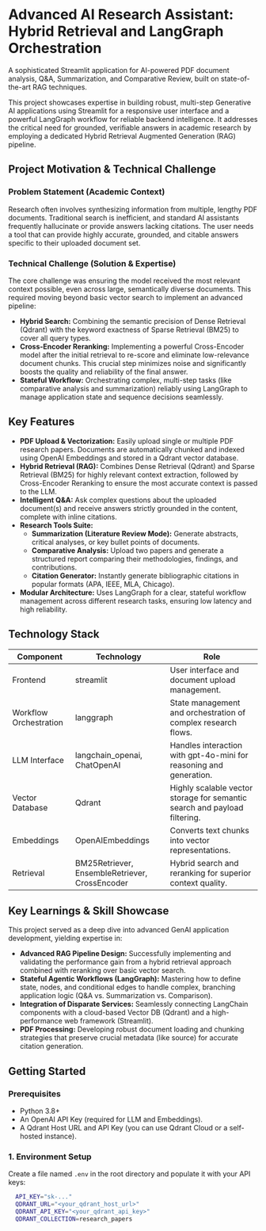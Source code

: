 # Advanced AI Research Assistant: Hybrid Retrieval and LangGraph Orchestration

A sophisticated Streamlit application for AI-powered PDF document analysis, Q&A, Summarization, and Comparative Review, built on state-of-the-art RAG techniques.

This project showcases expertise in building robust, multi-step Generative AI applications using Streamlit for a responsive user interface and a powerful LangGraph workflow for reliable backend intelligence. It addresses the critical need for grounded, verifiable answers in academic research by employing a dedicated Hybrid Retrieval Augmented Generation (RAG) pipeline.

## Project Motivation & Technical Challenge

### Problem Statement (Academic Context)

Research often involves synthesizing information from multiple, lengthy PDF documents. Traditional search is inefficient, and standard AI assistants frequently hallucinate or provide answers lacking citations. The user needs a tool that can provide highly accurate, grounded, and citable answers specific to their uploaded document set.

### Technical Challenge (Solution & Expertise)

The core challenge was ensuring the model received the most relevant context possible, even across large, semantically diverse documents. This required moving beyond basic vector search to implement an advanced pipeline:

- **Hybrid Search:** Combining the semantic precision of Dense Retrieval (Qdrant) with the keyword exactness of Sparse Retrieval (BM25) to cover all query types.
- **Cross-Encoder Reranking:** Implementing a powerful Cross-Encoder model after the initial retrieval to re-score and eliminate low-relevance document chunks. This crucial step minimizes noise and significantly boosts the quality and reliability of the final answer.
- **Stateful Workflow:** Orchestrating complex, multi-step tasks (like comparative analysis and summarization) reliably using LangGraph to manage application state and sequence decisions seamlessly.

## Key Features

- **PDF Upload & Vectorization:** Easily upload single or multiple PDF research papers. Documents are automatically chunked and indexed using OpenAI Embeddings and stored in a Qdrant vector database.
- **Hybrid Retrieval (RAG):** Combines Dense Retrieval (Qdrant) and Sparse Retrieval (BM25) for highly relevant context extraction, followed by Cross-Encoder Reranking to ensure the most accurate context is passed to the LLM.
- **Intelligent Q&A:** Ask complex questions about the uploaded document(s) and receive answers strictly grounded in the content, complete with inline citations.
- **Research Tools Suite:**
  - **Summarization (Literature Review Mode):** Generate abstracts, critical analyses, or key bullet points of documents.
  - **Comparative Analysis:** Upload two papers and generate a structured report comparing their methodologies, findings, and contributions.
  - **Citation Generator:** Instantly generate bibliographic citations in popular formats (APA, IEEE, MLA, Chicago).
- **Modular Architecture:** Uses LangGraph for a clear, stateful workflow management across different research tasks, ensuring low latency and high reliability.

## Technology Stack

| Component            | Technology                  | Role                                                                 |
|----------------------|-----------------------------|----------------------------------------------------------------------|
| Frontend             | streamlit                   | User interface and document upload management.                       |
| Workflow Orchestration | langgraph                 | State management and orchestration of complex research flows.        |
| LLM Interface        | langchain_openai, ChatOpenAI | Handles interaction with gpt-4o-mini for reasoning and generation.   |
| Vector Database      | Qdrant                      | Highly scalable vector storage for semantic search and payload filtering. |
| Embeddings           | OpenAIEmbeddings            | Converts text chunks into vector representations.                    |
| Retrieval            | BM25Retriever, EnsembleRetriever, CrossEncoder | Hybrid search and reranking for superior context quality.            |

## Key Learnings & Skill Showcase

This project served as a deep dive into advanced GenAI application development, yielding expertise in:

- **Advanced RAG Pipeline Design:** Successfully implementing and validating the performance gain from a hybrid retrieval approach combined with reranking over basic vector search.
- **Stateful Agentic Workflows (LangGraph):** Mastering how to define state, nodes, and conditional edges to handle complex, branching application logic (Q&A vs. Summarization vs. Comparison).
- **Integration of Disparate Services:** Seamlessly connecting LangChain components with a cloud-based Vector DB (Qdrant) and a high-performance web framework (Streamlit).
- **PDF Processing:** Developing robust document loading and chunking strategies that preserve crucial metadata (like source) for accurate citation generation.

## Getting Started

### Prerequisites

- Python 3.8+
- An OpenAI API Key (required for LLM and Embeddings).
- A Qdrant Host URL and API Key (you can use Qdrant Cloud or a self-hosted instance).

### 1. Environment Setup

Create a file named `.env` in the root directory and populate it with your API keys:
```bash
  API_KEY="sk-..."
  QDRANT_URL="<your_qdrant_host_url>"
  QDRANT_API_KEY="<your_qdrant_api_key>"
  QDRANT_COLLECTION=research_papers
```